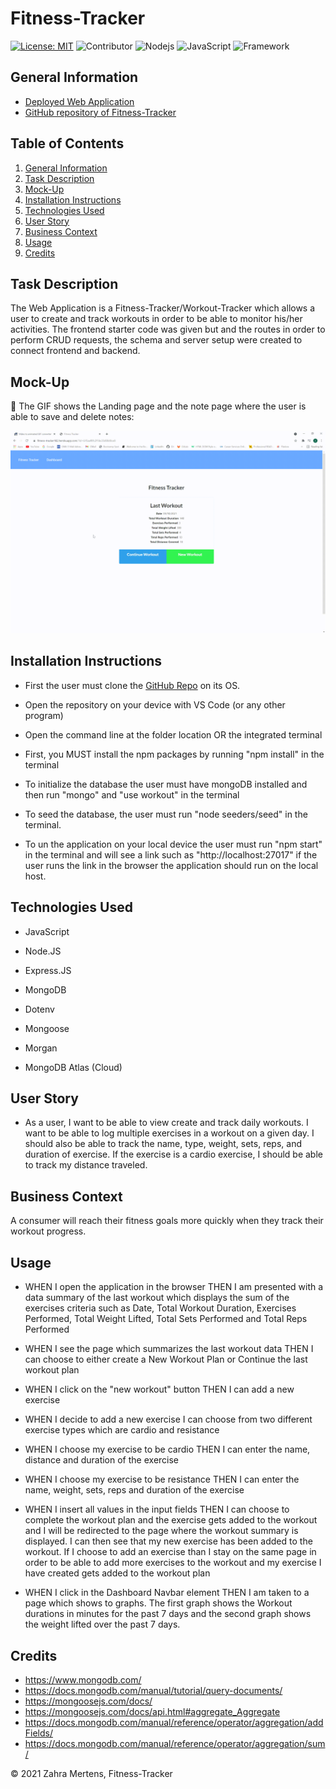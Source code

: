 # Fitness-Tracker

[![License: MIT](https://img.shields.io/badge/License-MIT-yellow.svg)](https://opensource.org/licenses/MIT) ![Contributor](https://img.shields.io/badge/Contributor-1-green.svg) ![Nodejs](https://img.shields.io/badge/AppWith-NodeJS-red.svg) ![JavaScript](https://img.shields.io/badge/AppWith-ExpressJS-green.svg) ![Framework](https://img.shields.io/badge/Database-MongoDB-green.svg)


## General Information
 
* [Deployed Web Application](https://fitness-tracker182.herokuapp.com/?id=615aa25006ece646e03c3d98)
* [GitHub repository of Fitness-Tracker](https://github.com/ZahraMertens/Fitness-Tracker.git)


## Table of Contents
1. [General Information](#general-information)
2. [Task Description](#task-description)
3. [Mock-Up](#mock-up)
4. [Installation Instructions](#installation-instructions)
5. [Technologies Used](#technologies-used)
6. [User Story](#user-story)
7. [Business Context](#business-context)
8. [Usage](#usage)
9. [Credits](#credits)


## Task Description

The Web Application is a Fitness-Tracker/Workout-Tracker which allows a user to create and track workouts in order to be able to monitor his/her activities. The frontend starter code was given but and the routes in order to perform CRUD requests, the schema and server setup were created to connect frontend and backend.

## Mock-Up

🎥 The GIF shows the Landing page and the note page where the user is able to save and delete notes:

![Code-Demo](./assets/gif.gif)

## Installation Instructions

* First the user must clone the [GitHub Repo](https://github.com/ZahraMertens/Fitness-Tracker.git) on its OS.

* Open the repository on your device with VS Code (or any other program)

* Open the command line at the folder location OR the integrated terminal 

* First, you MUST install the npm packages by running "npm install" in the terminal

* To initialize the database the user must have mongoDB installed and then run "mongo" and "use workout" in the terminal

* To seed the database, the user must run "node seeders/seed" in the terminal.

* To un the application on your local device the user must run "npm start" in the terminal and will see a link such as "http://localhost:27017" if the user runs the link in the browser the application should run on the local host.


## Technologies Used

* JavaScript

* Node.JS

* Express.JS

* MongoDB

* Dotenv

* Mongoose

* Morgan

* MongoDB Atlas (Cloud)

## User Story

* As a user, I want to be able to view create and track daily workouts. I want to be able to log multiple exercises in a workout on a given day. I should also be able to track the name, type, weight, sets, reps, and duration of exercise. If the exercise is a cardio exercise, I should be able to track my distance traveled.

## Business Context

A consumer will reach their fitness goals more quickly when they track their workout progress.

## Usage

* WHEN I open the application in the browser THEN I am presented with a data summary of the last workout which displays the sum of the exercises criteria such as Date, Total Workout Duration, Exercises Performed, Total Weight Lifted, Total Sets Performed and Total Reps Performed

* WHEN I see the page which summarizes the last workout data THEN I can choose to either create a New Workout Plan or Continue the last workout plan

* WHEN I click on the "new workout" button THEN I can add a new exercise

* WHEN I decide to add a new exercise I can choose from two different exercise types which are cardio and resistance

* WHEN I choose my exercise to be cardio THEN I can enter the name, distance and duration of the exercise

* WHEN I choose my exercise to be resistance THEN I can enter the name, weight, sets, reps and duration of the exercise

* WHEN I insert all values in the input fields THEN I can choose to complete the workout plan and the exercise gets added to the workout and I will be redirected to the page where the workout summary is displayed. I can then see that my new exercise has been added to the workout. If I choose to add an exercise than I stay on the same page in order to be able to add more exercises to the workout and my exercise I have created gets added to the workout plan

* WHEN I click in the Dashboard Navbar element THEN I am taken to a page which shows to graphs. The first graph shows the Workout durations in minutes for the past 7 days and the second graph shows the weight lifted over the past 7 days. 


## Credits

* https://www.mongodb.com/
* https://docs.mongodb.com/manual/tutorial/query-documents/
* https://mongoosejs.com/docs/
* https://mongoosejs.com/docs/api.html#aggregate_Aggregate
* https://docs.mongodb.com/manual/reference/operator/aggregation/addFields/
* https://docs.mongodb.com/manual/reference/operator/aggregation/sum/


© 2021 Zahra Mertens, Fitness-Tracker